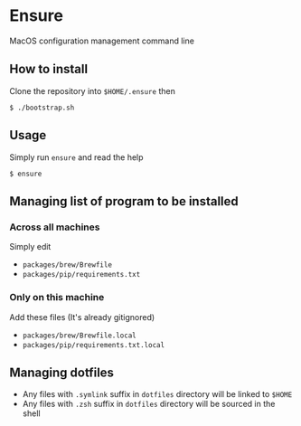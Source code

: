 # Ensure
MacOS configuration management command line

## How to install
Clone the repository into `$HOME/.ensure` then

    $ ./bootstrap.sh

## Usage
Simply run `ensure` and read the help

    $ ensure

## Managing list of program to be installed
### Across all machines
Simply edit
- `packages/brew/Brewfile`
- `packages/pip/requirements.txt`
### Only on this machine
Add these files (It's already gitignored)
- `packages/brew/Brewfile.local`
- `packages/pip/requirements.txt.local`

## Managing dotfiles
- Any files with `.symlink` suffix in `dotfiles` directory will be linked to `$HOME`
- Any files with `.zsh` suffix in `dotfiles` directory will be sourced in the shell
